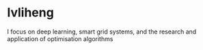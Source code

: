 # lvliheng
I focus on deep learning, smart grid systems, and the research and application of optimisation algorithms
